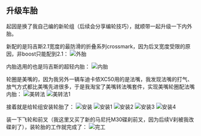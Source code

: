 ## 升级车胎
起因是换了我自己编的新轮组（后续会分享编轮技巧），就顺带一起升级一下内外胎。

新配的是玛吉斯2.1宽度的最防滑的折叠系列crossmark，因为后叉宽度受限的原因，非boost只能配到2.1：
![外胎](../images/0-维修自行车/15-升级车胎/外胎.webp)

内胎选用的也是玛吉斯的超轻内胎：
![内胎](../images/0-维修自行车/15-升级车胎/内胎.webp)

轮圈是美嘴的，因为我另外一辆车迪卡侬XC50用的是法嘴，我发现法嘴的打气、放气方式都比美嘴先进很多，于是我淘宝了美嘴转法嘴套件，实现美嘴轮圈配法嘴内胎：
![美转法](../images/0-维修自行车/15-升级车胎/美转法.webp)
![美转法1](../images/0-维修自行车/15-升级车胎/美转法1.webp)

接着就是给轮组安装轮胎了：
![安装](../images/0-维修自行车/15-升级车胎/安装.webp)
![安装1](../images/0-维修自行车/15-升级车胎/安装1.webp)
![安装2](../images/0-维修自行车/15-升级车胎/安装2.webp)
![安装3](../images/0-维修自行车/15-升级车胎/安装3.webp)
![安装4](../images/0-维修自行车/15-升级车胎/安装4.jpg)

装一下飞轮和前叉（我这里又买了新的马尼托M30碟刹前叉，因为后续V刹被我改碟刹了），装轮胎的工作就完成了：
![完工](../images/0-维修自行车/15-升级车胎/完工.webp)